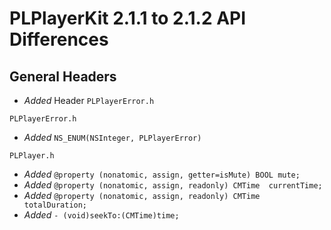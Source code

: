 # PLPlayerKit 2.1.1 to 2.1.2 API Differences

## General Headers

- *Added* Header `PLPlayerError.h`

```
PLPlayerError.h
```
- *Added* `NS_ENUM(NSInteger, PLPlayerError)`

```
PLPlayer.h
```
- *Added* `@property (nonatomic, assign, getter=isMute) BOOL mute;`
- *Added* `@property (nonatomic, assign, readonly) CMTime  currentTime;`
- *Added* `@property (nonatomic, assign, readonly) CMTime  totalDuration;`
- *Added* `- (void)seekTo:(CMTime)time;`
